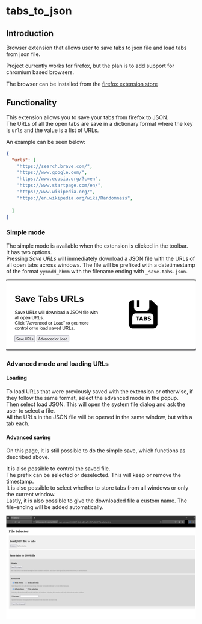 # tabs_to_json  

## Introduction
Browser extension that allows user to save tabs to json file and load tabs from json file.

Project currently works for firefox, but the plan is to add support for chromium based browsers.

The browser can be installed from the [firefox extension store](https://addons.mozilla.org/en-US/firefox/addon/save-tabs-to-json/)

## Functionality

This extension allows you to save your tabs from firefox to JSON.  
The URLs of all the open tabs are save in a dictionary format where the key is `urls` and the value is a list of URLs.  

An example can be seen below:
```JSON
{
  "urls": [
    "https://search.brave.com/",
    "https://www.google.com/",
    "https://www.ecosia.org/?c=en",
    "https://www.startpage.com/en/",
    "https://www.wikipedia.org/",
    "https://en.wikipedia.org/wiki/Randomness",

  ]
}
```

### Simple mode
The simple mode is available when the extension is clicked in the toolbar.  
It has two options.  
Pressing *Save URLs* will immediately download a JSON file with the URLs of all open tabs across windows. The file will be prefixed with a datetimestamp of the format `yymmdd_hhmm` with the filename ending with `_save-tabs.json`. 

![Extension popup](/graphics/Screenshot_Extension_Popup.png)

### Advanced mode and loading URLs

#### Loading
To load URLs that were previously saved with the extension or otherwise, if they follow the same format, select the advanced mode in the popup.  
Then select load JSON. This will open the system file dialog and ask the user to select a file.  
All the URLs in the JSON file will be opened in the same window, but with a tab each.

#### Advanced saving
On this page, it is still possible to do the simple save, which functions as described above.

It is also possible to control the saved file.  
The prefix can be selected or deselected. This will keep or remove the timestamp.  
It is also possible to select whether to store tabs from all windows or only the current window.  
Lastly, it is also possible to give the downloaded file a custom name. The file-ending will be added automatically.

![Advanced mode](/graphics/Screenshot_Advanced_Mode.png)